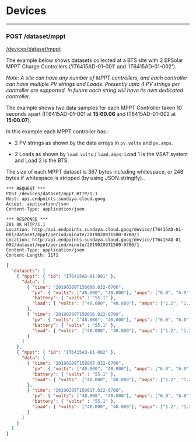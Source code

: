 # Devices
---

### POST /dataset/mppt

[/devices/dataset/mppt](http:/api.endpoints.sundaya.cloud.goog/devices/dataset/mppt)

The example below shows datasets collected at a BTS site with 2 EPSolar MPPT Charge Controllers ('IT6415AD-01-001' and 'IT6415AD-01-002').

*Note: A site can have any number of MPPT controllers, and each controller can have multiple PV strings and Loads. Presently upto 4 PV strings per controller are supported. In future each string will have its own dedicated controller*.

The example shows two data samples for each MPPT Controller taken 10 seconds apart (IT6415AD-01-001 at **15:00.06** and IT6415AD-01-002 at **15:00.07**).

In this example each MPPT controller has :

- 2 PV strings as shown by the data arrays in `pv.volts` and `pv.amps`.

- 2 Loads as shown by `load.volts` / `load.amps`: Load 1 is the VSAT system and Load 2 is the BTS.  

The size of each MPPT dataset is 367 bytes including whitespace, or 248 bytes if whitespace is stripped (by using JSON.stringify)..


```
*** REQUEST ***	
POST /devices/dataset/mppt HTTP/1.1	
Host: api.endpoints.sundaya.cloud.goog
Accept: application/json
Content-Type: application/json
    
*** RESPONSE ***	
201 OK HTTP/1.1	
Location: http:/api.endpoints.sundaya.cloud.goog/device/IT6415AD-01-001/dataset/mppt/period/minute/20190209T1500-0700/1
Location: http:/api.endpoints.sundaya.cloud.goog/device/IT6415AD-01-002/dataset/mppt/period/minute/20190209T1500-0700/1
Content-Type: application/json
Content-Length: 1171	

```

```json
{
  "datasets": [
    { "mppt": { "id": "IT6415AD-01-001" }, 
      "data": [
        { "time": "20190209T150006.032-0700",
          "pv": { "volts": ["48.000", "48.000"], "amps": ["6.0", "6.0"] },
          "battery": { "volts" : "55.1" }, 
          "load": { "volts": ["48.000", "48.000"], "amps": ["1.2", "1.2"] }
        },
        { "time": "20190209T150016.022-0700",
          "pv": { "volts": ["48.000", "48.000"], "amps": ["6.0", "6.0"] },
          "battery": { "volts" : "55.1" }, 
          "load": { "volts": ["48.000", "48.000"], "amps": ["1.2", "1.2"] }
        }
      ]
    },
    { "mppt": { "id": "IT6415AD-01-002" }, 
      "data": [
        { "time": "20190209T150007.032-0700",
          "pv": { "volts": ["48.000", "48.000"], "amps": ["6.0", "6.0"] },
          "battery": { "volts" : "55.1" }, 
          "load": { "volts": ["48.000", "48.000"], "amps": ["1.2", "1.2"] }
        },
        { "time": "20190209T150017.022-0700",
          "pv": { "volts": ["48.000", "48.000"], "amps": ["6.0", "6.0"] },
          "battery": { "volts" : "55.1" }, 
          "load": { "volts": ["48.000", "48.000"], "amps": ["1.2", "1.2"] }
        }
      ]
    }
  ]
}
```
